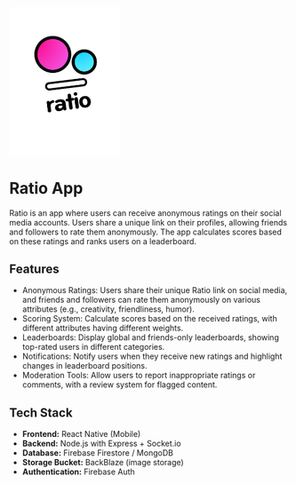<img src="https://github.com/gv3Dev/ratio.me/blob/main/assets/ratio.png?raw=true" alt="Ratio App" width="200"/>

# Ratio App

Ratio is an app where users can receive anonymous ratings on their social media accounts. Users share a unique link on their profiles, allowing friends and followers to rate them anonymously. The app calculates scores based on these ratings and ranks users on a leaderboard.

## Features

- Anonymous Ratings: Users share their unique Ratio link on social media, and friends and followers can rate them anonymously on various attributes (e.g., creativity, friendliness, humor).
- Scoring System: Calculate scores based on the received ratings, with different attributes having different weights.
- Leaderboards: Display global and friends-only leaderboards, showing top-rated users in different categories.
- Notifications: Notify users when they receive new ratings and highlight changes in leaderboard positions.
- Moderation Tools: Allow users to report inappropriate ratings or comments, with a review system for flagged content.

## Tech Stack

- **Frontend:** React Native (Mobile)
- **Backend:** Node.js with Express + Socket.io
- **Database:** Firebase Firestore / MongoDB
- **Storage Bucket:** BackBlaze (image storage)
- **Authentication:** Firebase Auth

